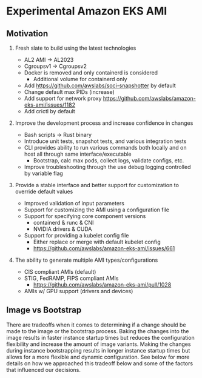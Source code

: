 # Experimental Amazon EKS AMI

## Motivation

1. Fresh slate to build using the latest technologies
    - AL2 AMI -> AL2023
    - Cgroupsv1 -> Cgroupsv2
    - Docker is removed and only containerd is considered
      - Additional volume for containerd only
    - Add https://github.com/awslabs/soci-snapshotter by default
    - Change default max PIDs (increase)
    - Add support for network proxy https://github.com/awslabs/amazon-eks-ami/issues/1182
    - Add crictl by default

2. Improve the development process and increase confidence in changes
    - Bash scripts -> Rust binary
    - Introduce unit tests, snapshot tests, and various integration tests
    - CLI provides ability to run various commands both locally and on host all through same interface/executable
      - Bootstrap, calc max pods, collect logs, validate configs, etc.
    - Improve troubleshooting through the use debug logging controlled by variable flag

3. Provide a stable interface and better support for customization to override default values
    - Improved validation of input parameters
    - Support for customizing the AMI using a configuration file
    - Support for specifying core component versions
      - containerd & runc & CNI
      - NVIDIA drivers & CUDA
    - Support for providing a kubelet config file
      - Either replace or merge with default kubelet config
      - https://github.com/awslabs/amazon-eks-ami/issues/661

4. The ability to generate multiple AMI types/configurations
    - CIS compliant AMIs (default)
    - STIG, FedRAMP, FIPS compliant AMIs
      - https://github.com/awslabs/amazon-eks-ami/pull/1028
    - AMIs w/ GPU support (drivers and devices)

## Image vs Bootstrap

There are tradeoffs when it comes to determining if a change should be made to the image or the bootstrap process. Baking the changes into the image results in faster instance startup times but reduces the configuration flexibility and increase the amount of image variants. Making the changes during instance bootstrapping results in longer instance startup times but allows for a more flexible and dynamic configuration. See below for more details on how we approached this tradeoff below and some of the factors that influenced our decisions.
